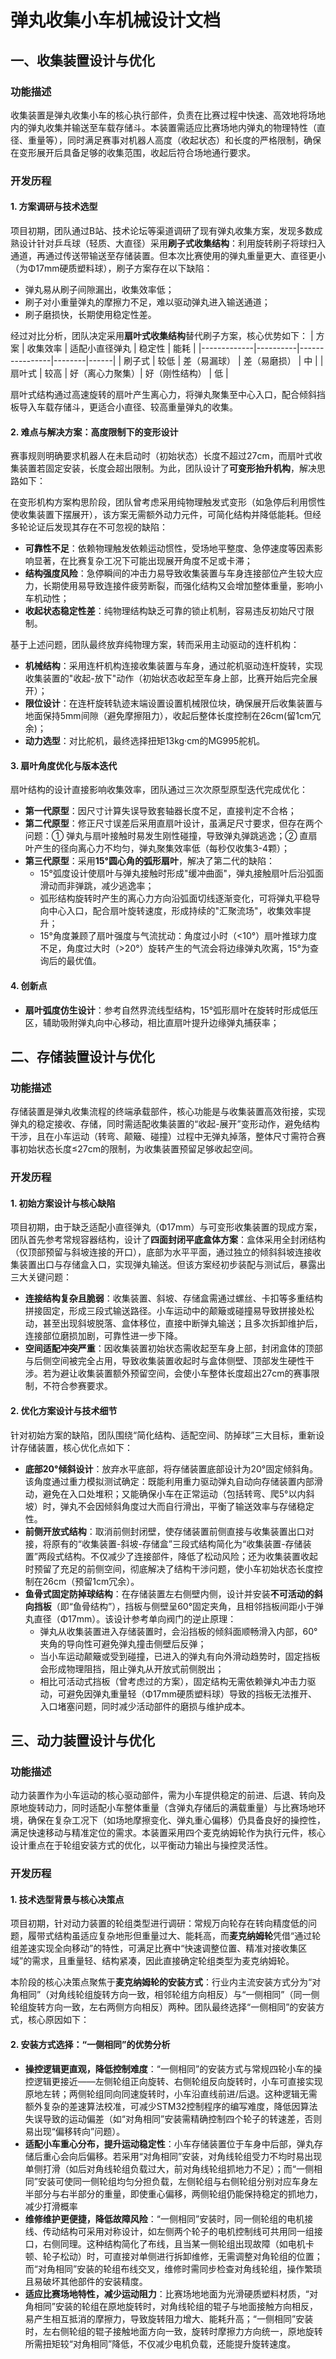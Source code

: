 # 弹丸收集小车机械设计文档
## 一、收集装置设计与优化

### 功能描述
收集装置是弹丸收集小车的核心执行部件，负责在比赛过程中快速、高效地将场地内的弹丸收集并输送至车载存储斗。本装置需适应比赛场地内弹丸的物理特性（直径、重量等），同时满足赛事对机器人高度（收起状态）和长度的严格限制，确保在变形展开后具备足够的收集范围，收起后符合场地通行要求。

### 开发历程

#### 1. 方案调研与技术选型
项目初期，团队通过B站、技术论坛等渠道调研了现有弹丸收集方案，发现多数成熟设计针对乒乓球（轻质、大直径）采用**刷子式收集结构**：利用旋转刷子将球扫入通道，再通过传送带输送至存储装置。但本次比赛使用的弹丸重量更大、直径更小（为Φ17mm硬质塑料球），刷子方案存在以下缺陷：
- 弹丸易从刷子间隙漏出，收集效率低；
- 刷子对小重量弹丸的摩擦力不足，难以驱动弹丸进入输送通道；
- 刷子磨损快，长期使用稳定性差。

经过对比分析，团队决定采用**扇叶式收集结构**替代刷子方案，核心优势如下：
| 方案        | 收集效率 | 适配小直径弹丸 | 稳定性 | 能耗 |
|-------------|----------|----------------|--------|------|
| 刷子式      | 较低     | 差（易漏球）   | 差（易磨损） | 中   |
| 扇叶式      | 较高     | 好（离心力聚集）| 好（刚性结构） | 低   |

扇叶式结构通过高速旋转的扇叶产生离心力，将弹丸聚集至中心入口，配合倾斜挡板导入车载存储斗，更适合小直径、较高重量弹丸的收集。

#### 2. 难点与解决方案：高度限制下的变形设计
赛事规则明确要求机器人在未启动时（初始状态）长度不超过27cm，而扇叶式收集装置若固定安装，长度会超出限制。为此，团队设计了**可变形抬升机构**，解决思路如下：

在变形机构方案构思阶段，团队曾考虑采用纯物理触发式变形（如急停后利用惯性使收集装置下摆展开），该方案无需额外动力元件，可简化结构并降低能耗。但经多轮论证后发现其存在不可忽视的缺陷：
- **可靠性不足**：依赖物理触发依赖运动惯性，受场地平整度、急停速度等因素影响显著，在比赛复杂工况下可能出现展开角度不足或卡滞；
- **结构强度风险**：急停瞬间的冲击力易导致收集装置与车身连接部位产生较大应力，长期使用易导致连接件疲劳断裂，而强化结构又会增加整体重量，影响小车机动性；
- **收起状态稳定性差**：纯物理结构缺乏可靠的锁止机制，容易违反初始尺寸限制。

基于上述问题，团队最终放弃纯物理方案，转而采用主动驱动的连杆机构：
- **机械结构**：采用连杆机构连接收集装置与车身，通过舵机驱动连杆旋转，实现收集装置的"收起-放下"动作（初始状态收起至车身上部，比赛开始后完全展开）；
- **限位设计**：在连杆旋转轨迹末端设置设置机械限位块，确保展开后收集装置与地面保持5mm间隙（避免摩擦阻力），收起后整体长度控制在26cm(留1cm冗余)；
- **动力选型**：对比舵机，最终选择扭矩13kg·cm的MG995舵机。

#### 3. 扇叶角度优化与版本迭代
扇叶结构的设计直接影响收集效率，团队通过三次次原型原型迭代完成优化： 
- **第一代原型**：因尺寸计算失误导致套轴器长度不足，直接判定不合格；
- **第二代原型**：修正尺寸误差后采用直扇叶设计，虽满足尺寸要求，但存在两个问题：① 弹丸与扇叶接触时易发生刚性碰撞，导致弹丸弹跳逃逸；② 直扇叶产生的径向离心力不均匀，弹丸聚集效率低（每秒仅收集3-4颗）；
- **第三代原型**：采用**15°圆心角的弧形扇叶**，解决了第二代的缺陷：
  - 15°弧度设计使扇叶与弹丸接触时形成"缓冲曲面"，弹丸接触扇叶后沿弧面滑动而非弹跳，减少逃逸率；
  - 弧形结构旋转时产生的离心力方向沿弧面切线逐渐变化，可将弹丸平稳导向中心入口，配合扇叶旋转速度，形成持续的"汇聚流场"，收集效率提升；
  - 15°角度兼顾了扇叶强度与气流扰动：角度过小时（<10°）扇叶推球力度不足，角度过大时（>20°）旋转产生的气流会将边缘弹丸吹离，15°为查询后的最优值。

#### 4. 创新点
- **扇叶弧度仿生设计**：参考自然界流线型结构，15°弧形扇叶在旋转时形成低压区，辅助吸附弹丸向中心移动，相比直扇叶提升边缘弹丸捕获率；

## 二、存储装置设计与优化

### 功能描述
存储装置是弹丸收集流程的终端承载部件，核心功能是与收集装置高效衔接，实现弹丸的稳定接收、存储，同时需适配收集装置的“收起-展开”变形动作，避免结构干涉，且在小车运动（转弯、颠簸、碰撞）过程中无弹丸掉落，整体尺寸需符合赛事初始状态长度≤27cm的限制，为收集装置预留足够收起空间。

### 开发历程

#### 1. 初始方案设计与核心缺陷
项目初期，由于缺乏适配小直径弹丸（Φ17mm）与可变形收集装置的现成方案，团队首先参考常规容器结构，设计了**四面封闭平底盒体方案**：盒体采用全封闭结构（仅顶部预留与斜坡连接的开口），底部为水平平面，通过独立的倾斜斜坡连接收集装置出口与存储盒入口，实现弹丸输送。但该方案经初步装配与测试后，暴露出三大关键问题：
- **连接结构复杂且脆弱**：收集装置、斜坡、存储盒需通过螺丝、卡扣等多重结构拼接固定，形成三段式输送路径。小车运动中的颠簸或碰撞易导致拼接处松动，甚至出现斜坡脱落、盒体移位，直接中断弹丸输送；且多次拆卸维护后，连接部位磨损加剧，可靠性进一步下降。
- **空间适配冲突严重**：因收集装置初始状态需收起至车身上部，封闭盒体的顶部与后侧空间被完全占用，导致收集装置收起时与盒体侧壁、顶部发生硬性干涉。若为避让收集装置额外预留空间，会使小车整体长度超出27cm的赛事限制，不符合参赛要求。

#### 2. 优化方案设计与技术细节
针对初始方案的缺陷，团队围绕“简化结构、适配空间、防掉球”三大目标，重新设计存储装置，核心优化点如下：
- **底部20°倾斜设计**：放弃水平底部，将存储装置底部设计为20°固定倾斜角。该角度通过重力模拟测试确定：既能利用重力驱动弹丸自动向存储装置内部滑动，避免在入口处堆积；又能确保小车在正常运动（包括转弯、爬5°以内斜坡）时，弹丸不会因倾斜角度过大而自行滑出，平衡了输送效率与存储稳定性。
- **前侧开放式结构**：取消前侧封闭壁，使存储装置前侧直接与收集装置出口对接，将原有的“收集装置-斜坡-存储盒”三段式结构简化为“收集装置-存储装置”两段式结构。不仅减少了连接部件，降低了松动风险；还为收集装置收起时预留了充足的前侧空间，彻底解决了结构干涉问题，使小车初始状态长度控制在26cm（预留1cm冗余）。
- **鱼骨式固定防掉球结构**：在存储装置左右侧壁内侧，设计并安装**不可活动的斜向挡板**（即“鱼骨结构”），挡板与侧壁呈60°固定夹角，且相邻挡板间距小于弹丸直径（Φ17mm）。该设计参考单向阀门的逆止原理：
  - 弹丸从收集装置进入存储装置时，会沿挡板的倾斜面顺畅滑入内部，60°夹角的导向性可避免弹丸撞击侧壁后反弹；
  - 当小车运动颠簸或受到碰撞，已进入的弹丸有向外滑动趋势时，固定挡板会形成物理阻挡，阻止弹丸从开放式前侧脱出；
  - 相比可活动式挡板（曾考虑过的方案），固定结构无需依赖弹丸冲击力驱动，可避免因弹丸重量轻（Φ17mm硬质塑料球）导致的挡板无法推开、入口堵塞问题，同时减少活动部件的磨损与维护成本。

## 三、动力装置设计与优化

### 功能描述
动力装置作为小车运动的核心驱动部件，需为小车提供稳定的前进、后退、转向及原地旋转动力，同时适配小车整体重量（含弹丸存储后的满载重量）与比赛场地环境，确保在复杂工况下（如场地摩擦变化、弹丸重心偏移）仍具备良好的操控性，满足快速移动与精准定位的需求。本装置采用四个麦克纳姆轮作为执行元件，核心设计重点在于轮组安装方式的优化，以平衡动力输出与操控灵活性。

### 开发历程

#### 1. 技术选型背景与核心决策点
项目初期，针对动力装置的轮组类型进行调研：常规万向轮存在转向精度低的问题，履带式结构虽适应复杂地形但重量过大、能耗高，而**麦克纳姆轮**凭借“通过轮组差速实现全向移动”的特性，可满足比赛中“快速调整位置、精准对接收集区域”的需求，且重量轻、结构紧凑，因此直接确定轮组类型为麦克纳姆轮。

本阶段的核心决策点聚焦于**麦克纳姆轮的安装方式**：行业内主流安装方式分为“对角相同”（对角线轮组旋转方向一致，相邻轮组方向相反）与“一侧相同”（同一侧轮组旋转方向一致，左右两侧方向相反）两种。团队最终选择“一侧相同”的安装方式，核心原因如下：

#### 2. 安装方式选择：“一侧相同”的优势分析
- **操控逻辑更直观，降低控制难度**：“一侧相同”的安装方式与常规四轮小车的操控逻辑更接近——左侧轮组正向旋转、右侧轮组反向旋转时，小车可直接实现原地左转；两侧轮组同向同速旋转时，小车沿直线前进/后退。这种逻辑无需额外复杂的差速算法校准，可减少STM32控制程序的编写难度，降低因算法失误导致的运动偏差（如“对角相同”安装需精确控制四个轮子的转速差，否则易出现“偏移转向”问题）。
- **适配小车重心分布，提升运动稳定性**：小车存储装置位于车身中后部，弹丸存储后重心会向后偏移。若采用“对角相同”安装，对角线轮组受力不均时易出现单侧打滑（如后对角线轮组负载过大，前对角线轮组抓地力不足）；而“一侧相同”安装可使同一侧轮组均匀分担负载，左侧轮组与右侧轮组分别对应车身左半部分与右半部分的重量，即使重心偏移，两侧轮组仍能保持稳定的抓地力，减少打滑概率
- **维修维护更便捷，降低故障风险**：“一侧相同”安装时，同一侧轮组的电机接线、传动结构可采用对称设计，如左侧两个轮子的电机控制线可共用同一组接口，右侧同理。这种结构简化了布线，且当某一侧轮组出现故障（如电机卡顿、轮子松动）时，可直接对单侧进行拆卸维修，无需调整对角轮组的位置；而“对角相同”安装的轮组布线交叉，维修时需同步检查对角线轮组，操作繁琐且易破坏其他部件的安装精度。
- **适应比赛场地特性，减少运动阻力**：比赛场地地面为光滑硬质塑料材质，“对角相同”安装的轮组在原地旋转时，对角线轮组的辊子与地面接触方向相反，易产生相互抵消的摩擦力，导致旋转阻力增大、能耗升高；“一侧相同”安装时，左右侧轮组的辊子接触地面方向一致，旋转时摩擦力方向统一，原地旋转所需扭矩较“对角相同”降低，不仅减少电机负载，还能提升旋转速度。
